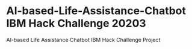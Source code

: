 # AI-based-Life-Assistance-Chatbot IBM Hack Challenge 20203
AI-based Life Assistance Chatbot IBM Hack Challenge Project
